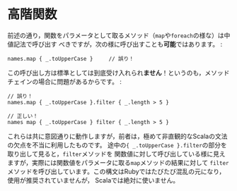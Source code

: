高階関数
========

前述の通り，関数をパラメータとして取るメソッド（`map`や`foreach`の様な）は中値記法で呼び出す
べきですが，次の様に呼び出すことも**可能**ではあります。 :

    names.map { _.toUpperCase }     // 誤り！

この呼び出し方は標準としては到底受け入れられ**ません**！というのも，メソッドチェインの場合に問題があるからです。
:

    // 誤り！
    names.map { _.toUpperCase }.filter { _.length > 5 }

    // 正しい！
    names map { _.toUpperCase } filter { _.length > 5 }

これらは共に意図通りに動作しますが，前者は，極めて非直観的なScalaの文法の欠点を不当に利用したものです。
途中の`{ _.toUpperCase }.filter`の部分を取り出して見ると，`filter`メソッドを
関数値に対して呼び出している様に見えますが，実際には関数値をパラメータに取る`map`メソッドの結果に対して
`filter`メソッドを呼び出しています。この構文はRubyではたびたび混乱の元になり，使用が推奨されていませんが，
Scalaでは絶対に使いません。
